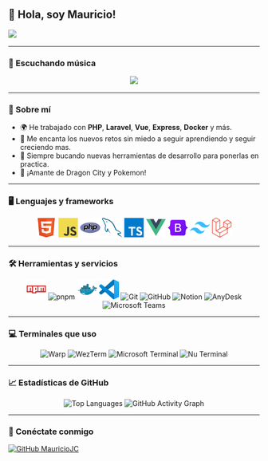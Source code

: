 ## 👋 Hola, soy Mauricio!

<img src="https://media.giphy.com/media/mGcNjsfWAjY5AEZNw6/giphy.gif" width="50">

---

### 🎵 Escuchando música

<div align="center">
  <a href="https://open.spotify.com/playlist/4ACyGMI9dNksfchud9thRf?si=muG_V8lDRLOuK1uBDCmXAg&pi=u-n3kOw7pUQ5ea">
    <img src="https://novatorem.vercel.app/api/spotify?background_color=0d1117&border_color=ffffff&title=In%20My%20Head%20-%20Bedroom">
  </a>
</div>

---

### 👤 Sobre mí

- 🌍 He trabajado con **PHP**, **Laravel**, **Vue**, **Express**, **Docker** y más.
- 🔬 Me encanta los nuevos retos sin miedo a seguir aprendiendo y seguir creciendo mas.
- 🔦 Siempre bucando nuevas herramientas de desarrollo para ponerlas en practica.
- 🐉 ¡Amante de Dragon City y Pokemon!

---

### 🖥️ Lenguajes y frameworks

<p align="center">
  <img src="https://raw.githubusercontent.com/devicons/devicon/master/icons/html5/html5-original.svg" alt="HTML" height="40">
  <img src="https://raw.githubusercontent.com/devicons/devicon/master/icons/javascript/javascript-original.svg" alt="JavaScript" height="40">
  <img src="https://raw.githubusercontent.com/devicons/devicon/master/icons/php/php-original.svg" alt="PHP" height="40">
  <img src="https://raw.githubusercontent.com/devicons/devicon/master/icons/mysql/mysql-original.svg" alt="MySQL" height="40">
  <img src="https://raw.githubusercontent.com/devicons/devicon/master/icons/typescript/typescript-original.svg" alt="TypeScript" height="40">
  <img src="https://raw.githubusercontent.com/devicons/devicon/master/icons/vuejs/vuejs-original.svg" alt="Vue.js" height="40">
  <img src="https://raw.githubusercontent.com/devicons/devicon/master/icons/bootstrap/bootstrap-original.svg" alt="Bootstrap" height="40">
  <img src="https://raw.githubusercontent.com/devicons/devicon/master/icons/tailwindcss/tailwindcss-original.svg" alt="TailwindCSS" height="40">
  <img src="https://raw.githubusercontent.com/devicons/devicon/master/icons/laravel/laravel-original.svg" alt="Laravel" height="40">
</p>


---

### 🛠️ Herramientas y servicios

<p align="center">
  <img src="https://raw.githubusercontent.com/devicons/devicon/master/icons/npm/npm-original-wordmark.svg" alt="NPM" height="40">
    <img src="https://img.shields.io/badge/-pnpm-F69220?style=flat&logo=pnpm&logoColor=white" alt="pnpm" height="40">
  <img src="https://raw.githubusercontent.com/devicons/devicon/master/icons/docker/docker-original.svg" alt="Docker" height="40">
  <img src="https://raw.githubusercontent.com/devicons/devicon/master/icons/vscode/vscode-original.svg" alt="VSCode" height="40">
  <img src="https://img.shields.io/badge/-Git-F44D27?style=flat&logo=Git&logoColor=white" alt="Git" height="40">
  <img src="https://img.shields.io/badge/-GitHub-181717?style=flat&logo=GitHub&logoColor=white" alt="GitHub" height="40">
  <img src="https://img.shields.io/badge/-Notion-000000?style=flat&logo=Notion&logoColor=white" alt="Notion" height="40">
  <img src="https://img.shields.io/badge/-AnyDesk-ec4c24?style=flat&logo=AnyDesk&logoColor=white" alt="AnyDesk" height="40">
  <img src="https://img.shields.io/badge/-Microsoft_Teams-6264A7?style=flat&logo=Microsoft-Teams&logoColor=white" alt="Microsoft Teams" height="40">
</p>

---

### 💻 Terminales que uso

<p align="center">
  <img src="https://img.shields.io/badge/-Warp-0d1117?style=flat&logo=warp&logoColor=white" alt="Warp" height="40">
  <img src="https://img.shields.io/badge/-WezTerm-FFA500?style=flat&logo=windows-terminal&logoColor=white" alt="WezTerm" height="40">
  <img src="https://img.shields.io/badge/-Microsoft_Terminal-0078D4?style=flat&logo=windows-terminal&logoColor=white" alt="Microsoft Terminal" height="40">
  <img src="https://img.shields.io/badge/-Nu_Terminal-2D2D2D?style=flat&logo=powershell&logoColor=white" alt="Nu Terminal" height="40">
</p>

---

### 📈 Estadísticas de GitHub

<p align="center">
  <!-- Lenguajes más utilizados -->
  <img src="https://github-readme-stats.vercel.app/api/top-langs/?username=MauricioJC3&layout=compact&theme=dark" alt="Top Languages">
  
  <!-- Gráfica de commits -->
  <img src="https://github-readme-activity-graph.vercel.app/graph?username=MauricioJC3&theme=github-dark" alt="GitHub Activity Graph">
</p>

---

### 👥 Conéctate conmigo

[![GitHub MauricioJC](https://img.shields.io/github/followers/MauricioJC3?label=follow&style=social)](https://github.com/MauricioJC3)
